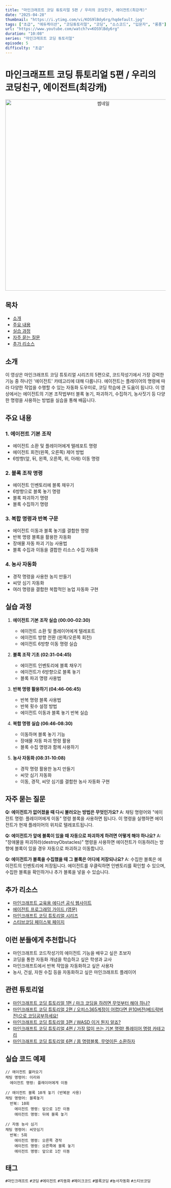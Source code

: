 ```yaml
---
title: "마인크래프트 코딩 튜토리얼 5편 / 우리의 코딩친구, 에이전트(최강캐)"
date: "2025-04-28"
thumbnail: "https://i.ytimg.com/vi/KOS9lBdy6rg/hqdefault.jpg"
tags: ["초급", "에듀케이션", "코딩튜토리얼", "코딩", "소스코드", "입문자", "롱폼"]
url: "https://www.youtube.com/watch?v=KOS9lBdy6rg"
duration: "10:08"
series: "마인크래프트 코딩 튜토리얼"
episode: 5
difficulty: "초급"
---
```


# 마인크래프트 코딩 튜토리얼 5편 / 우리의 코딩친구, 에이전트(최강캐)

<div align="center">
<img src="https://i.ytimg.com/vi/KOS9lBdy6rg/hqdefault.jpg" alt="썸네일" width="600"/>
</div>

## 목차
- [소개](#소개)
- [주요 내용](#주요-내용)
- [실습 과정](#실습-과정)
- [자주 묻는 질문](#자주-묻는-질문)
- [추가 리소스](#추가-리소스)

## 소개
이 영상은 마인크래프트 코딩 튜토리얼 시리즈의 5편으로, 코드작성기에서 가장 강력한 기능 중 하나인 '에이전트' 카테고리에 대해 다룹니다. 에이전트는 플레이어의 명령에 따라 다양한 작업을 수행할 수 있는 자동화 도우미로, 코딩 학습에 큰 도움이 됩니다. 이 영상에서는 에이전트의 기본 조작법부터 블록 놓기, 파괴하기, 수집하기, 농사짓기 등 다양한 명령을 사용하는 방법을 실습을 통해 배웁니다.

## 주요 내용

### 1. 에이전트 기본 조작
- 에이전트 소환 및 플레이어에게 텔레포트 명령
- 에이전트 회전(왼쪽, 오른쪽) 제어 방법
- 6방향(앞, 뒤, 왼쪽, 오른쪽, 위, 아래) 이동 명령

### 2. 블록 조작 명령
- 에이전트 인벤토리에 블록 채우기
- 6방향으로 블록 놓기 명령
- 블록 파괴하기 명령
- 블록 수집하기 명령

### 3. 복합 명령과 반복 구문
- 에이전트 이동과 블록 놓기를 결합한 명령
- 반복 명령 블록을 활용한 자동화
- 장애물 자동 파괴 기능 사용법
- 블록 수집과 이동을 결합한 리소스 수집 자동화

### 4. 농사 자동화
- 경작 명령을 사용한 농지 만들기
- 씨앗 심기 자동화
- 여러 명령을 결합한 복합적인 농업 자동화 구현

## 실습 과정

1. **에이전트 기본 조작 실습 (00:00-02:30)**
   - 에이전트 소환 및 플레이어에게 텔레포트
   - 에이전트 방향 전환 (왼쪽/오른쪽 회전)
   - 에이전트 6방향 이동 명령 실습

2. **블록 조작 기초 (02:31-04:45)**
   - 에이전트 인벤토리에 블록 채우기
   - 에이전트가 6방향으로 블록 놓기
   - 블록 파괴 명령 사용법

3. **반복 명령 활용하기 (04:46-06:45)**
   - 반복 명령 블록 사용법
   - 반복 횟수 설정 방법
   - 에이전트 이동과 블록 놓기 반복 실습

4. **복합 명령 실습 (06:46-08:30)**
   - 이동하며 블록 놓기 기능
   - 장애물 자동 파괴 명령 활용
   - 블록 수집 명령과 함께 사용하기

5. **농사 자동화 (08:31-10:08)**
   - 경작 명령 활용한 농지 만들기
   - 씨앗 심기 자동화
   - 이동, 경작, 씨앗 심기를 결합한 농사 자동화 구현

## 자주 묻는 질문

**Q: 에이전트가 없어졌을 때 다시 불러오는 방법은 무엇인가요?**
A: 채팅 명령어와 "에이전트 명령: 플레이어에게 이동" 명령 블록을 사용하면 됩니다. 이 명령을 실행하면 에이전트가 현재 플레이어의 위치로 텔레포트됩니다.

**Q: 에이전트가 앞에 블록이 있을 때 자동으로 파괴하게 하려면 어떻게 해야 하나요?**
A: "장애물을 파괴하라(destroyObstacles)" 명령을 사용하면 에이전트가 이동하려는 방향에 블록이 있을 경우 자동으로 파괴하고 이동합니다. 

**Q: 에이전트가 블록을 수집했을 때 그 블록은 어디에 저장되나요?**
A: 수집한 블록은 에이전트의 인벤토리에 저장됩니다. 에이전트를 우클릭하면 인벤토리를 확인할 수 있으며, 수집한 블록을 확인하거나 추가 블록을 넣을 수 있습니다.

## 추가 리소스
- [마인크래프트 교육용 에디션 공식 웹사이트](https://education.minecraft.net/)
- [에이전트 프로그래밍 가이드 (영문)](https://education.minecraft.net/ko-kr/resources/computer-science-subject-kit)
- [마인크래프트 코딩 튜토리얼 시리즈](https://www.youtube.com/playlist?list=PLUBAomtdQ_GRcGOXTaNXIsVrXP2WFVeJL)
- [스티브코딩 페이스북 페이지](https://www.facebook.com/stvcoding/)

## 이런 분들에게 추천합니다
- 마인크래프트 코드작성기의 에이전트 기능을 배우고 싶은 초보자
- 코딩을 통한 자동화 개념을 학습하고 싶은 학생과 교사
- 마인크래프트에서 반복 작업을 자동화하고 싶은 사용자
- 농사, 건설, 자원 수집 등을 자동화하고 싶은 마인크래프트 플레이어

## 관련 튜토리얼
- [마인크래프트 코딩 튜토리얼 1편 / 마크 코딩을 하려면 무엇부터 해야 하나?](https://www.youtube.com/watch?v=n8OkvdQX8Nk)
- [마인크래프트 코딩 튜토리얼 2편 / 오피스365계정이 어렵다면 윈10버전(베드락버전)으로 코딩공부하세요!](https://www.youtube.com/watch?v=IXR8ADJYitg)
- [마인크래프트 코딩 튜토리얼 3편 / WASD 이거 뭔지 알죠?](https://www.youtube.com/watch?v=T5eybEFCJ0Y)
- [마인크래프트 코딩 튜토리얼 4편 / 가장 많이 쓰는 기본 명령! 플레이어 명령 카테고리](https://www.youtube.com/watch?v=kRMxvobQ36E)
- [마인크래프트 코딩 튜토리얼 6편 / 몹 명령블록, 무엇이든 소환하자](https://www.youtube.com/watch?v=7XJvnGN4JeY)

## 실습 코드 예제
```
// 에이전트 불러오기
채팅 명령어: 이리와
  에이전트 명령: 플레이어에게 이동

// 에이전트 블록 10개 놓기 (반복문 사용)
채팅 명령어: 블록놓기
  반복: 10회
    에이전트 명령: 앞으로 1칸 이동
    에이전트 명령: 뒤에 블록 놓기

// 자동 농사 심기
채팅 명령어: 씨앗심기
  반복: 5회
    에이전트 명령: 오른쪽 경작
    에이전트 명령: 오른쪽에 블록 놓기
    에이전트 명령: 앞으로 1칸 이동
```

## 태그
`#마인크래프트` `#코딩` `#에이전트` `#자동화` `#메이크코드` `#블록코딩` `#농사자동화` `#스티브코딩`